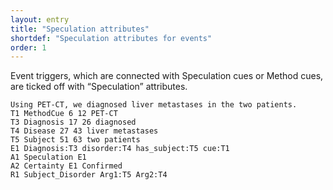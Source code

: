 ```yaml
---
layout: entry
title: "Speculation attributes"
shortdef: "Speculation attributes for events"
order: 1
---
```


Event triggers, which are connected with Speculation cues or Method cues, are ticked off with “Speculation” attributes.

~~~ ann
Using PET-CT, we diagnosed liver metastases in the two patients.
T1 MethodCue 6 12 PET-CT
T3 Diagnosis 17 26 diagnosed
T4 Disease 27 43 liver metastases
T5 Subject 51 63 two patients
E1 Diagnosis:T3 disorder:T4 has_subject:T5 cue:T1
A1 Speculation E1
A2 Certainty E1 Confirmed
R1 Subject_Disorder Arg1:T5 Arg2:T4
~~~
